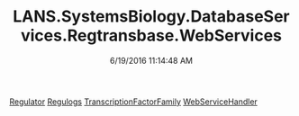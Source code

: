 ﻿---
title: LANS.SystemsBiology.DatabaseServices.Regtransbase.WebServices
date: 6/19/2016 11:14:48 AM
---

[Regulator](T-LANS.SystemsBiology.DatabaseServices.Regtransbase.WebServices.Regulator.html)
[Regulogs](T-LANS.SystemsBiology.DatabaseServices.Regtransbase.WebServices.Regulogs.html)
[TranscriptionFactorFamily](T-LANS.SystemsBiology.DatabaseServices.Regtransbase.WebServices.TranscriptionFactorFamily.html)
[WebServiceHandler](T-LANS.SystemsBiology.DatabaseServices.Regtransbase.WebServices.WebServiceHandler.html)
